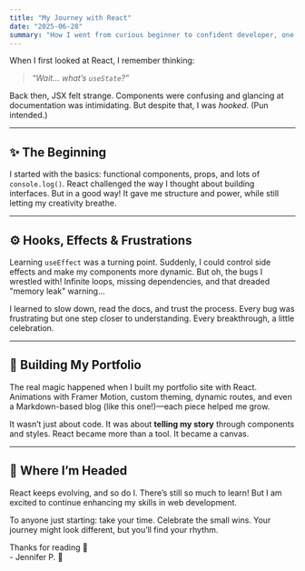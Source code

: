 ```yaml
---
title: "My Journey with React"
date: "2025-06-28"
summary: "How I went from curious beginner to confident developer, one React hook at a time."
---
```


When I first looked at React, I remember thinking:  
> *“Wait… what’s `useState`?”*

Back then, JSX felt strange. Components were confusing and glancing at documentation was intimidating. But despite that, I was *hooked*. (Pun intended.)

---

## ✨ The Beginning

I started with the basics: functional components, props, and lots of `console.log()`. React challenged the way I thought about building interfaces. But in a good way! It gave me structure and power, while still letting my creativity breathe.

---

## ⚙️ Hooks, Effects & Frustrations

Learning `useEffect` was a turning point. Suddenly, I could control side effects and make my components more dynamic. But oh, the bugs I wrestled with! Infinite loops, missing dependencies, and that dreaded "memory leak" warning...

I learned to slow down, read the docs, and trust the process. Every bug was frustrating but one step closer to understanding. Every breakthrough, a little celebration.

---

## 🎨 Building My Portfolio

The real magic happened when I built my portfolio site with React. Animations with Framer Motion, custom theming, dynamic routes, and even a Markdown-based blog (like this one!)—each piece helped me grow.

It wasn’t just about code. It was about **telling my story** through components and styles. React became more than a tool. It became a canvas.

---

## 🌱 Where I’m Headed

React keeps evolving, and so do I. There’s still so much to learn! But I am excited to continue enhancing my skills in web development.

To anyone just starting: take your time. Celebrate the small wins. Your journey might look different, but you’ll find your rhythm.

Thanks for reading 💖  
\- Jennifer P. 🐇
